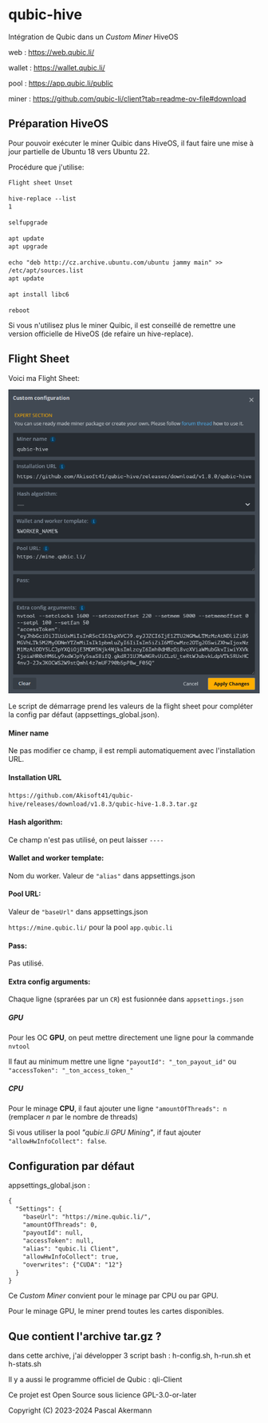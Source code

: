 # qubic-hive

Intégration de Qubic dans un *Custom Miner* HiveOS

web : https://web.qubic.li/

wallet : https://wallet.qubic.li/

pool : https://app.qubic.li/public

miner : https://github.com/qubic-li/client?tab=readme-ov-file#download


## Préparation HiveOS

Pour pouvoir exécuter le miner Quibic dans HiveOS, il faut faire une mise à jour partielle de Ubuntu 18 vers Ubuntu 22.

Procédure que j'utilise:

```
Flight sheet Unset

hive-replace --list
1

selfupgrade

apt update
apt upgrade

echo "deb http://cz.archive.ubuntu.com/ubuntu jammy main" >> /etc/apt/sources.list
apt update

apt install libc6

reboot
```

Si vous n'utilisez plus le miner Quibic, il est conseillé de remettre une version officielle de HiveOS (de refaire un hive-replace).


## Flight Sheet

Voici ma Flight Sheet:

![Flight Sheet](/img/FlightSheet1.png)

Le script de démarrage prend les valeurs de la flight sheet pour compléter la config par défaut (appsettings_global.json).

#### Miner name

Ne pas modifier ce champ, il est rempli automatiquement avec l'installation URL.

#### Installation URL

`https://github.com/Akisoft41/qubic-hive/releases/download/v1.8.3/qubic-hive-1.8.3.tar.gz`

#### Hash algorithm:

Ce champ n'est pas utilisé, on peut laisser `----`

#### Wallet and worker template:

Nom du worker. Valeur de `"alias"` dans appsettings.json

#### Pool URL:

Valeur de `"baseUrl"` dans appsettings.json

`https://mine.qubic.li/` pour la pool `app.qubic.li`

#### Pass:

Pas utilisé.

#### Extra config arguments:

Chaque ligne (sprarées par un `CR`) est fusionnée dans `appsettings.json`

##### GPU
Pour les OC **GPU**, on peut mettre directement une ligne pour la commande `nvtool`

Il faut au minimum mettre une ligne `"payoutId": "_ton_payout_id"` ou `"accessToken": "_ton_access_token_"`

##### CPU
Pour le minage **CPU**, il faut ajouter une ligne `"amountOfThreads": n` (remplacer *n* par le nombre de threads)

Si vous utiliser la pool *"qubic.li GPU Mining"*, if faut ajouter `"allowHwInfoCollect": false`.


## Configuration par défaut

appsettings_global.json :

```
{
  "Settings": {
    "baseUrl": "https://mine.qubic.li/",
    "amountOfThreads": 0,
    "payoutId": null,
    "accessToken": null,
    "alias": "qubic.li Client",
    "allowHwInfoCollect": true,
    "overwrites": {"CUDA": "12"}
  }
}
```

Ce *Custom Miner* convient pour le minage par CPU ou par GPU.

Pour le minage GPU, le miner prend toutes les cartes disponibles.



## Que contient l'archive tar.gz ?

dans cette archive, j'ai développer 3 script bash : h-config.sh, h-run.sh et h-stats.sh

Il y a aussi le programme officiel de Qubic : qli-Client


Ce projet est Open Source sous licience GPL-3.0-or-later

Copyright (C) 2023-2024 Pascal Akermann

